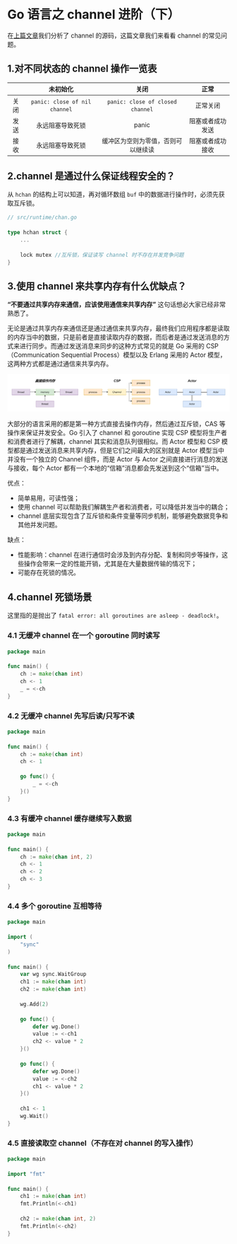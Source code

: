 # Go 语言之 channel 进阶（下）

在[上篇文章](./003_channel-1.md)我们分析了 channel 的源码，这篇文章我们来看看 channel 的常见问题。

## 1.对不同状态的 channel 操作一览表

|  | 未初始化 | 关闭 | 正常 |
| :-: | :-: | :-: | :-: |
| 关闭 | `panic: close of nil channel` | `panic: close of closed channel` | 正常关闭 |
| 发送 | 永远阻塞导致死锁 | panic | 阻塞或者成功发送 |
| 接收 | 永远阻塞导致死锁 | 缓冲区为空则为零值，否则可以继续读 | 阻塞或者成功接收 |

## 2.channel 是通过什么保证线程安全的？

从 `hchan` 的结构上可以知道，再对循环数组 `buf` 中的数据进行操作时，必须先获取互斥锁。

```go
// src/runtime/chan.go

type hchan struct {
    ...

    lock mutex //互斥锁，保证读写 channel 时不存在并发竞争问题
}
```

## 3.使用 channel 来共享内存有什么优缺点？

**“不要通过共享内存来通信，应该使用通信来共享内存”** 这句话想必大家已经非常熟悉了。

无论是通过共享内存来通信还是通过通信来共享内存，最终我们应用程序都是读取的内存当中的数据，只是前者是直接读取内存的数据，而后者是通过发送消息的方式来进行同步。而通过发送消息来同步的这种方式常见的就是 Go 采用的 CSP（Communication Sequential Process）模型以及 Erlang 采用的 Actor 模型，这两种方式都是通过通信来共享内存。

![channel_shared_memory_1](./Images/channel_2.png)

大部分的语言采用的都是第一种方式直接去操作内存，然后通过互斥锁，CAS 等操作来保证并发安全。Go 引入了 channel 和 goroutine 实现 CSP 模型将生产者和消费者进行了解耦，channel 其实和消息队列很相似。而 Actor 模型和 CSP 模型都是通过发送消息来共享内存，但是它们之间最大的区别就是 Actor 模型当中并没有一个独立的 Channel 组件，而是 Actor 与 Actor 之间直接进行消息的发送与接收，每个 Actor 都有一个本地的“信箱”消息都会先发送到这个“信箱”当中。

优点：

+ 简单易用，可读性强；
+ 使用 channel 可以帮助我们解耦生产者和消费者，可以降低并发当中的耦合；
+ channel 底层实现包含了互斥锁和条件变量等同步机制，能够避免数据竞争和其他并发问题。

缺点：

+ 性能影响：channel 在进行通信时会涉及到内存分配、复制和同步等操作，这些操作会带来一定的性能开销，尤其是在大量数据传输的情况下；
+ 可能存在死锁的情况。

## 4.channel 死锁场景

这里指的是抛出了 `fatal error: all goroutines are asleep - deadlock!`。

### 4.1 无缓冲 channel 在一个 goroutine 同时读写

```go
package main

func main() {
	ch := make(chan int)
	ch <- 1
	_ = <-ch
}
```

### 4.2 无缓冲 channel 先写后读/只写不读

```go
package main

func main() {
	ch := make(chan int)
	ch <- 1

	go func() {
		_ = <-ch
	}()
}
```

### 4.3 有缓冲 channel 缓存继续写入数据

```go
package main

func main() {
	ch := make(chan int, 2)
	ch <- 1
	ch <- 2
	ch <- 3
}
```

### 4.4 多个 goroutine 互相等待

```go
package main

import (
	"sync"
)

func main() {
	var wg sync.WaitGroup
	ch1 := make(chan int)
	ch2 := make(chan int)

	wg.Add(2)

	go func() {
		defer wg.Done()
		value := <-ch1
		ch2 <- value * 2
	}()

	go func() {
		defer wg.Done()
		value := <-ch2
		ch1 <- value * 2
	}()

	ch1 <- 1
	wg.Wait()
}
```

### 4.5 直接读取空 channel（不存在对 channel 的写入操作）

```go
package main

import "fmt"

func main() {
	ch1 := make(chan int)
	fmt.Println(<-ch1)

	ch2 := make(chan int, 2)
	fmt.Println(<-ch2)
}
```